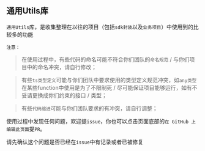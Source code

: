 <ContainerBox title="贡献代码">

  <h2>通用Utils库</h2>

  `通用Utils`库，是收集整理在以往的项目（包括`sdk封装`以及`业务项目`）中使用到的比较多的功能

  `注意：`
  >在使用过程中，有些代码的命名可能不符合你们团队的`命名规范` / 与你们项目中的命名冲突，请自行修改；

  >有些`ts类型定义`可能与你们团队中要求使用的类型定义规范冲突，如`any类型`在某些function中使用是为了不限制死 / 尽可能保证项目能够运行，如有不妥请更换成你们约束的接口 / 类型；

  >有些`代码缩进`可能与你们团队要求的有冲突，请自行调整；

  使用过程中发现任何问题，欢迎提`issue`，你也可以点击页面底部的`在 GitHub 上编辑此页面`提`PR`。

  请先确认这个问题是否已经在`issue`中有记录或者已被修复
</ContainerBox>